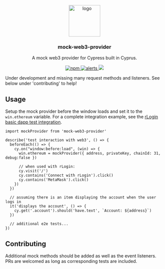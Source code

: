 <p align="middle">
    <img src="https://www.rifos.org/assets/img/logo.svg" alt="logo" height="100" >
</p>
<h3 align="middle">mock-web3-provider</h3>
<p align="middle">
    A mock web3 provider for Cypress built in Cyprus.
</p>
<p align="middle">
    <a href="https://circleci.com/gh/rsksmart/mock-web3-provider">
        <img src="https://img.shields.io/circleci/build/github/rsksmart/mock-web3-provider?label=CircleCI" alt="npm" />
    </a>
    <a href="https://lgtm.com/projects/g/rsksmart/mock-web3-provider/alerts/">
      <img src="https://img.shields.io/lgtm/alerts/github/rsksmart/mock-web3-provider" alt="alerts">
    </a>
    <a href="https://lgtm.com/projects/g/rsksmart/mock-web3-provider/context:javascript">
      <img src="https://img.shields.io/lgtm/grade/javascript/github/rsksmart/mock-web3-provider">
    </a>
</p>

Under development and missing many request methods and listeners. See below under 'contributing' to help!

## Usage

Setup the mock provider before the window loads and set it to the `win.ethereum` variable. For a complete integration example, see the [rLogin basic dapp test integration](https://github.com/rsksmart/rlogin-sample-apps/blob/main/basic-dapp/cypress/integration/injected_spec.js).

```
import mockProvider from 'mock-web3-provider'

describe('test interaction with web3', () => {
  beforeEach(() => {
    cy.on("window:before:load", (win) => {
      win.ethereum = mockProvider({ address, privateKey, chainId: 31, debug:false })

      // when used with rLogin:
      cy.visit('/')
      cy.contains('Connect with rLogin').click()
      cy.contains('MetaMask').click()
    })
  })

  // assuming there is an item displaying the account when the user logs in
  it('displays the account', () => {
    cy.get('.account').should('have.text', `Account: ${address}`)
  })

  // additional e2e tests...
})
```
## Contributing

Additional mock methods should be added as well as the event listeners. PRs are welcomed as long as corresponding tests are included.
